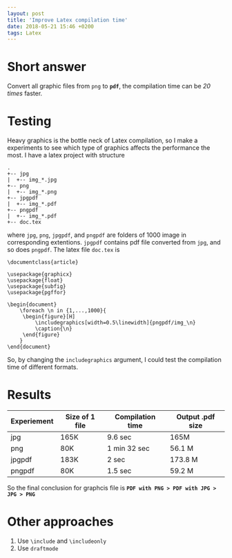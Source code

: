 ```yaml
---
layout: post
title: 'Improve Latex compilation time'
date: 2018-05-21 15:46 +0200
tags: Latex
---
```


# Short answer
Convert all graphic files from `png` to **`pdf`**, the compilation time can be *20 times* faster.

# Testing
Heavy graphics is the bottle neck of Latex compilation, so I make a experiments to see which type of graphics affects the performance the most. I have a latex project with structure

~~~
.
+-- jpg
|  +-- img_*.jpg
+-- png
|  +-- img_*.png
+-- jpgpdf
|  +-- img_*.pdf
+-- pngpdf
|  +-- img_*.pdf
+-- doc.tex
~~~

where `jpg`, `png`, `jpgpdf`, and `pngpdf` are folders of 1000 image in corresponding extentions. `jpgpdf` contains pdf file converted from `jpg`, and so does `pngpdf`. The latex file `doc.tex` is

~~~
\documentclass{article}

\usepackage{graphicx}
\usepackage{float}
\usepackage{subfig}
\usepackage{pgffor}

\begin{document}
    \foreach \n in {1,...,1000}{
     \begin{figure}[H]
         \includegraphics[width=0.5\linewidth]{pngpdf/img_\n}
         \caption{\n}
     \end{figure}
    }
\end{document}
~~~
So, by changing the `includegraphics` argument, I could test the compilation time of different formats.

# Results

| Experiement | Size of 1 file | Compilation time | Output .pdf size |
|---------|---------|---------|---------|
| jpg	| 165K | 9.6 sec | 165M |
| png	| 80K | 1 min 32 sec | 56.1 M |
| jpgpdf | 183K | 2 sec | 173.8 M |
| pngpdf | 80K | 1.5 sec | 59.2 M |

So the final conclusion for graphcis file is **`PDF with PNG > PDF with JPG > JPG > PNG`**

# Other approaches
1. Use `\include` and `\includeonly`
2. Use `draftmode`